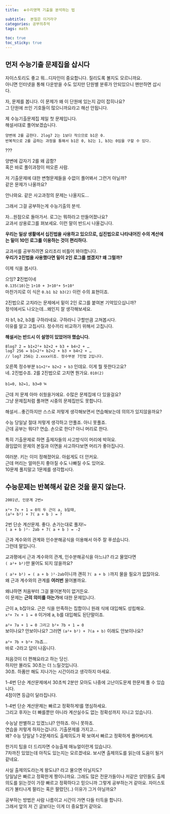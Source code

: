 ```yaml
---
title:  ➕수리영역 기출을 분석하는 법

subtitle:  본질은 이거라구
categories: 공부의추억 
tags: math
 
toc: true
toc_sticky: true
---
```


  
  
## 먼저 수능기출 문제집을 삽시다  
자이스토리도 좋고 뭐…디자인이 중요합니다. 질리도록 볼지도 모르니까요.  
아니면 인터넷을 통해 다운받을 수도 있지만 단원별 분류가 안되있으니 왠만하면 삽시다.   
   
자, 문제를 봅니다. 이 문제가 왜 이 단원에 있는지 감이 잡히나요?  
그 단원에 쓰인 기호들이 많으니까요라고 해선 안됩니다.  
   
제 수능기출문제집 제일 첫 문제입니다.  
해설서대로 풀어보겠습니다.  
  
```  
양변에 2를 곱한다. 2log7 2는 1보다 작으므로 b1은 0.  
반복적으로 2를 곱하는 과정을 통해서 b1은 0, b2는 1, b3는 0임을 구할 수 있다.  
```  
  
???  
  
양변에 갑자기 2를 왜 곱함?  
혹은 바로 풀이과정이 떠오른 사람.  
   
저 기출문제에 대한 변형문제들을 수없이 풀어봐서 그런거 아닐까?  
같은 문제가 나올까요?  
  
안나와요. 같은 사고과정의 문제는 나올지도…  
   
그래서 그걸 공부하는게 수능기출의 분석.  
   
자…원점으로 돌아가서. 로그는 뭐하라고 만들어졌나요?  
교과서 상용로그를 펴보세요. 이런 말이 반드시 나올겁니다.  
  
**우리는 일상 생활에서 십진법을 사용하고 있으므로, 십진법으로 나타내어진 수의 계산에는 밑이 10인 로그를 이용하는 것이 편리하다.**  
   
교과서를 공부하려면 요리조리 비틀어 봐야합니다.  
**우리가 2진법을 사용했다면 밑이 2인 로그를 썼겠지? 왜 그럴까?**  
   
  
이제 식을 봅시다.  
   
   
으잉? **2**진법이네  
`0.135(10)`는 `1÷10 + 3÷10²+ 5÷10³`  
마찬가지로 이 식은 `0.b1 b2 b3(2)` 이런 수의 표현이죠.  
   
2진법으로 고치라는 문제에서 밑이 2인 로그를 붙여본 기억있으십니까?  
정석에서도 나오는데…왜인지 잘 생각해보세요.  
   
자 b1, b2, b3를 구하라네요. 구하라니 구할만큼 고쳐봅시다.  
이유를 알고 고칩시다. 정수끼리 비교하기 위해서 고칩니다.  
  
**해설서는 반드시 이 설명이 있었어야 했습니다.**  
  
```  
8log7 2 = b1×2²+ b2×2 + b3 + b4÷2 + …  
log7 256 = b1×2²+ b2×2 + b3 + b4÷2 + …  
// log7 256는 2.xxxx이죠. 정수부분 7진법 2입니다.  
```  
  
오른쪽 정수부분 `b1×2²+ b2×2 + b3` 인데요. 이게 뭘 뜻한다고요?  
네. 2진법수죠. 2를 2진법으로 고치면 뭔가요. `010(2)`  
   
`b1=0, b2=1, b3=0` ㄳ  
   
근데 저 문제 아마 쉬웠을거에요. 수많은 문제집에 다 있을걸요?  
그냥 문제집처럼 풀꺼면 시중의 문제집만도 못합니다.  
  
해설서…좋긴하지만 스스로 저렇게 생각해보면서 연습해보는데 의의가 있지않을까요?  
   
수능 당일날 절대 저렇게 생각하고 안풀죠. 아니 못풀죠.  
근데 공부는 뭐다? 연습. 손으로 한다? 아니 머리로 한다.  
  
특히 기출문제로 하면 출제자들의 사고방식이 머리에 박혀요.  
끊임없이 문제의 본질과 이면을 사고하다보면 머리가 좋아집니다.  
   
여러분. 키는 이미 정해졌어요. 아쉽게도 더 안커요.  
근데 머리는 얼마든지 좋아질 수도 나빠질 수도 있어요.  
10문제 풀지말고 1문제를 생각합시다.  
   
   
## 수능문제는 반복해서 같은 것을 묻지 않는다.  
```  
2001년, 인문계 2번>  
  
x²+ 7x + 1 = 0의 두 근이 a, b일때,  
(a²+ b²) + 7( a + b ) = ?  
```  
  
2번 단순 계산문제. 좋다. 손가는대로 풀자!~  
`( a + b )²- 2ab + 7( a + b ) = -2`  
  
근과 계수와의 관계와 인수분해공식을 이용해서 아주 잘 푸셨습니다.  
그런데 말입니다.  
   
교과평에서 근과 계수와의 관계, 인수분해공식을 아느냐? 라고 물었다면  
`( a²+ b²)`만 물어도 되지 않을까요?  
   
`( a²+ b²) = ( a + b )²-2ab`이니까 괜히 `7( a + b )`까지 물을 필요가 없잖아요.  
왜 근과 계수와의 관계를 **여러번** 물어볼까요.  
   
왜냐하면 처음부터 그걸 물어본적이 없거든요.  
이 문제는 **근의 의미를 아는가**에 대한 문제입니다.  
   
근이 a, b잖아요. 근은 식을 만족하는 집합이니 원래 식에 대입해도 성립해요.  
`x²+ 7x + 1 = 0` 이거에 a, b를 대입해도 된단말이죠.  
   
  
`a²+ 7a + 1 = 0 그리고 b²+ 7b + 1 = 0`  
보이나요? 안보이나요? 그러면 `(a²+ b²) + 7(a + b)` 이래도 안보이나요?  
   
`a²+ 7b + b²+ 7b`죠…  
바로 -2라고 답이 나옵니다.  
  
   
처음것이 더 편해요라고 하는 당신.   
하지만 몰라도 30초는 더 느릴것입니다.  
30초. 하품만 해도 지나가는 시간이라고 생각하지 마세요.  
   
1-4번 단순 계산문제에서 30초씩 2분만 모아도 나중에 고난이도문제 한문제 풀 수 있습니다.  
4점이면 등급이 달라집니다.  
   
1-4번 단순 계산문제는 빠르고 정확하게!를 명심하세요.  
그리고 후자는 더 빠를뿐만 아니라 계산실수도 없는 정확성까지 지니고 있습니다.  
   
수능날 판별하고 있겠느냐? 안하죠. 아니 못하죠.  
연습을 저렇게 하자는겁니다. 기출문제를 가지고…  
왜? 수능 당일날 1-2문제라도 출제의도가 확 보여서 빠르고 정확하게 풀어버리게.  
   
한가지 팁을 더 드리자면 수능출제 매뉴얼이란게 있습니다.  
7차까진 있었는데 아직도 있는지는 모르겠네요. 보시면 출제의도를 읽는데 도움이 될거같네요.  
   
사실 출제의도라는게 왕도냐? 라고 물으면 아닐지도?  
당일날은 빠르고 정확한게 짱이니까요. 그래도 많은 전문가들이나 저같은 양민들도 출제의도를 읽는것이 가장 빠르고 정확하다고 믿으니까 그렇게 공부하는거 같아요. 자이스토리가 불티나게 팔리는 혹은 팔렸던(..) 이유가 그거 아닐까요?  
   
공부하는 방법은 사람 나름이고 시간이 가면 다들 터득을 합니다.  
그래서 앞의 저 긴 글보다는 이게 더 중요할거 같아요.  
